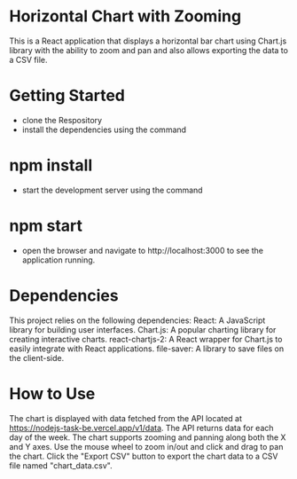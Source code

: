 # Horizontal Chart with Zooming 
This is a React application that displays a horizontal bar chart using Chart.js library with the ability to zoom and pan and also allows exporting the data to a CSV file.

# Getting Started
- clone the Respository
- install the dependencies using the command 
# npm install
- start the development server using the command 
# npm start

- open the browser and navigate to http://localhost:3000 to see the application running.

# Dependencies
This project relies on the following dependencies:
React: A JavaScript library for building user interfaces.
Chart.js: A popular charting library for creating interactive charts.
react-chartjs-2: A React wrapper for Chart.js to easily integrate with React applications.
file-saver: A library to save files on the client-side.

# How to Use
The chart is displayed with data fetched from the API located at https://nodejs-task-be.vercel.app/v1/data. The API returns data for each day of the week.
The chart supports zooming and panning along both the X and Y axes. Use the mouse wheel to zoom in/out and click and drag to pan the chart.
Click the "Export CSV" button to export the chart data to a CSV file named "chart_data.csv".

